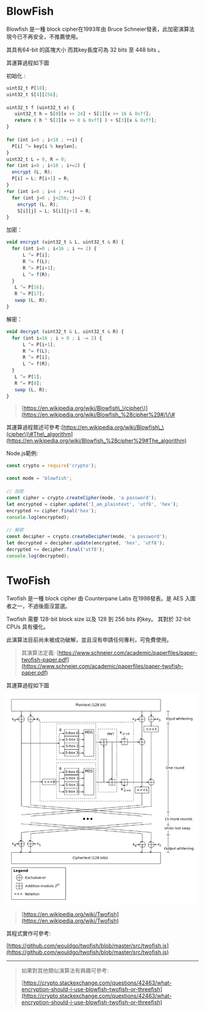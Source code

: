 # BlowFish

Blowfish 是一種 block cipher在1993年由 Bruce Schneier發表，此加密演算法現今已不再安全，不推薦使用。

其具有64-bit 的區塊大小 而其key長度可為 32 bits 至 448 bits 。

其運算過程如下圖

初始化 :

```js
uint32_t P[18];
uint32_t S[4][256];

uint32_t f (uint32_t x) {
   uint32_t h = S[0][x >> 24] + S[1][x >> 16 & 0xff];
   return ( h ^ S[2][x >> 8 & 0xff] ) + S[3][x & 0xff];
}

for (int i=0 ; i<18 ; ++i) {
  P[i] ^= key[i % keylen];
}
uint32_t L = 0, R = 0;
for (int i=0 ; i<18 ; i+=2) {
  encrypt (L, R);
  P[i] = L; P[i+1] = R;
}
for (int i=0 ; i<4 ; ++i)
  for (int j=0 ; j<256; j+=2) {
    encrypt (L, R);
    S[i][j] = L; S[i][j+1] = R;
}
```

加密：

```js
void encrypt (uint32_t & L, uint32_t & R) {
  for (int i=0 ; i<16 ; i += 2) {
      L ^= P[i];
      R ^= f(L);
      R ^= P[i+1];
      L ^= f(R);
  }
   L ^= P[16];
   R ^= P[17];
   swap (L, R);
}
```

解密：

```js
void decrypt (uint32_t & L, uint32_t & R) {
  for (int i=16 ; i > 0 ; i -= 2) {
      L ^= P[i+1];
      R ^= f(L);
      R ^= P[i];
      L ^= f(R);
  }
   L ^= P[1];
   R ^= P[0];
   swap (L, R);
}
```

> [https://en.wikipedia.org/wiki/Blowfish\_\(cipher\)](https://en.wikipedia.org/wiki/Blowfish_%28cipher%29#/)/\#

其運算過程敘述可參考:[https://en.wikipedia.org/wiki/Blowfish\_\(cipher\)\#The\_algorithm](https://en.wikipedia.org/wiki/Blowfish_%28cipher%29#The_algorithm)

Node.js範例:

```js
const crypto = require('crypto');

const mode = 'blowfish';

// 加密
const cipher = crypto.createCipher(mode, 'a password');
let encrypted = cipher.update('I_am_plaintext', 'utf8', 'hex');
encrypted += cipher.final('hex');
console.log(encrypted);

// 解密
const decipher = crypto.createDecipher(mode, 'a password');
let decrypted = decipher.update(encrypted, 'hex', 'utf8');
decrypted += decipher.final('utf8');
console.log(decrypted);
```

# TwoFish

Twofish 是一種 block cipher 由 Counterpane Labs 在1998發表。是 AES 入圍者之一，不過後面沒當選。

Twofish 需要 128-bit block size 以及 128 到 256 bits 的key。 其對於 32-bit CPUs 具有優化。

此演算法目前尚未被成功破解，並且沒有申請任何專利，可免費使用。

> 其演算法定義: [https://www.schneier.com/academic/paperfiles/paper-twofish-paper.pdf](https://www.schneier.com/academic/paperfiles/paper-twofish-paper.pdf)

其運算過程如下圖

![](/assets/Twofishalgo.svg.png)

> [https://en.wikipedia.org/wiki/Twofish](https://en.wikipedia.org/wiki/Twofish)

其程式實作可參考:

[https://github.com/wouldgo/twofish/blob/master/src/twofish.js](https://github.com/wouldgo/twofish/blob/master/src/twofish.js)

---

> 如果對其他類似演算法有興趣可參考:
>
> [https://crypto.stackexchange.com/questions/42463/what-encryption-should-i-use-blowfish-twofish-or-threefish](https://crypto.stackexchange.com/questions/42463/what-encryption-should-i-use-blowfish-twofish-or-threefish)



